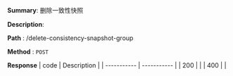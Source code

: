 **Summary**: 删除一致性快照

**Description**:

**Path** : /delete-consistency-snapshot-group

**Method** : `POST`

**Response**
| code      | Description |
| ----------- | ----------- |
|  200   |       |
|  400   |       |

